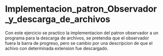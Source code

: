 # Implementacion_patron_Observador_y_descarga_de_archivos
Con este ejercicio se practico la implementacion del patron observador a un programa para la descarga de archivos, se pretendia que el observador fuera la barra de progreso, pero se cambio por una descripcion de que el achivo con determinada extension fue descargado.

